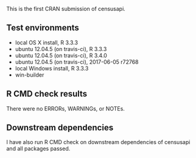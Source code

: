 This is the first CRAN submission of censusapi.

## Test environments
* local OS X install, R 3.3.3
* ubuntu 12.04.5 (on travis-ci), R 3.3.3
* ubuntu 12.04.5 (on travis-ci), R 3.4.0
* ubuntu 12.04.5 (on travis-ci), 2017-06-05 r72768
* local Windows install, R 3.3.3
* win-builder

## R CMD check results
There were no ERRORs, WARNINGs, or NOTEs. 

## Downstream dependencies
I have also run R CMD check on downstream dependencies of censusapi and all packages passed.